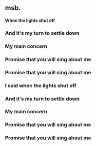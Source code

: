 ## msb.

#### When the lights shut off 
### And it's my turn to settle down
### My main concern
### Promise that you will sing about me
### Promise that you will sing about me
### I said when the lights shut off
### And it's my turn to settle down
### My main concern
### Promise that you will sing about me
### Promise that you will sing about me
